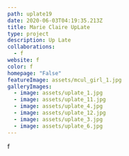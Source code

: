 ```yaml
---
path: uplate19
date: 2020-06-03T04:19:35.213Z
title: Marie Claire UpLate
type: project
description: Up Late
collaborations:
  - f
website: f
color: f
homepage: "False"
featureImage: assets/mcul_girl_1.jpg
galleryImages:
  - image: assets/uplate_1.jpg
  - image: assets/uplate_11.jpg
  - image: assets/uplate_4.jpg
  - image: assets/uplate_12.jpg
  - image: assets/uplate_3.jpg
  - image: assets/uplate_6.jpg
---
```

f